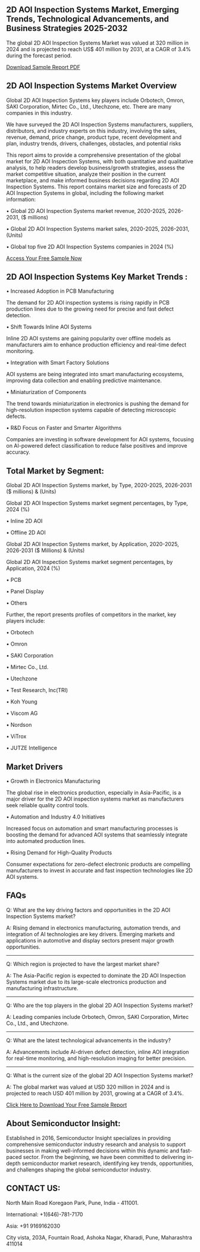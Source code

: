 <h2>2D AOI Inspection Systems Market, Emerging Trends, Technological Advancements, and Business Strategies 2025-2032</h2>

The global 2D AOI Inspection Systems Market was valued at 320 million in 2024 and is projected to reach US$ 401 million by 2031, at a CAGR of 3.4% during the forecast period.

[Download Sample Report PDF
](https://semiconductorinsight.com/download-sample-report/?product_id=91038)

<h2>2D AOI Inspection Systems Market Overview</h2>

Global 2D AOI Inspection Systems key players include Orbotech, Omron, SAKI Corporation, Mirtec Co., Ltd., Utechzone, etc. There are many companies in this industry.

We have surveyed the 2D AOI Inspection Systems manufacturers, suppliers, distributors, and industry experts on this industry, involving the sales, revenue, demand, price change, product type, recent development and plan, industry trends, drivers, challenges, obstacles, and potential risks

This report aims to provide a comprehensive presentation of the global market for 2D AOI Inspection Systems, with both quantitative and qualitative analysis, to help readers develop business/growth strategies, assess the market competitive situation, analyze their position in the current marketplace, and make informed business decisions regarding 2D AOI Inspection Systems. This report contains market size and forecasts of 2D AOI Inspection Systems in global, including the following market information:

•	Global 2D AOI Inspection Systems market revenue, 2020-2025, 2026-2031, ($ millions)

•	Global 2D AOI Inspection Systems market sales, 2020-2025, 2026-2031, (Units)

•	Global top five 2D AOI Inspection Systems companies in 2024 (%)

[Access Your Free Sample Now
](https://semiconductorinsight.com/report/2d-aoi-inspection-systems-market/)

<h2>2D AOI Inspection Systems Key Market Trends  :</h2>

•	Increased Adoption in PCB Manufacturing

The demand for 2D AOI inspection systems is rising rapidly in PCB production lines due to the growing need for precise and fast defect detection.

•	Shift Towards Inline AOI Systems

Inline 2D AOI systems are gaining popularity over offline models as manufacturers aim to enhance production efficiency and real-time defect monitoring.

•	Integration with Smart Factory Solutions

AOI systems are being integrated into smart manufacturing ecosystems, improving data collection and enabling predictive maintenance.

•	Miniaturization of Components

The trend towards miniaturization in electronics is pushing the demand for high-resolution inspection systems capable of detecting microscopic defects.

•	R&D Focus on Faster and Smarter Algorithms

Companies are investing in software development for AOI systems, focusing on AI-powered defect classification to reduce false positives and improve accuracy.

<h2>Total Market by Segment:</h2>

Global 2D AOI Inspection Systems market, by Type, 2020-2025, 2026-2031 ($ millions) & (Units)

Global 2D AOI Inspection Systems market segment percentages, by Type, 2024 (%)

•	Inline 2D AOI

•	Offline 2D AOI

Global 2D AOI Inspection Systems market, by Application, 2020-2025, 2026-2031 ($ Millions) & (Units)

Global 2D AOI Inspection Systems market segment percentages, by Application, 2024 (%)

•	PCB

•	Panel Display

•	Others

Further, the report presents profiles of competitors in the market, key players include:

•	Orbotech

•	Omron

•	SAKI Corporation

•	Mirtec Co., Ltd.

•	Utechzone

•	Test Research, Inc(TRI)

•	Koh Young

•	Viscom AG

•	Nordson

•	ViTrox

•	JUTZE Intelligence

<h2>Market Drivers</h2>

•	Growth in Electronics Manufacturing

The global rise in electronics production, especially in Asia-Pacific, is a major driver for the 2D AOI inspection systems market as manufacturers seek reliable quality control tools.

•	Automation and Industry 4.0 Initiatives

Increased focus on automation and smart manufacturing processes is boosting the demand for advanced AOI systems that seamlessly integrate into automated production lines.

•	Rising Demand for High-Quality Products

Consumer expectations for zero-defect electronic products are compelling manufacturers to invest in accurate and fast inspection technologies like 2D AOI systems.

<h2>FAQs</h2>

Q: What are the key driving factors and opportunities in the 2D AOI Inspection Systems market?

A: Rising demand in electronics manufacturing, automation trends, and integration of AI technologies are key drivers. Emerging markets and applications in automotive and display sectors present major growth opportunities.

________________________________________

Q: Which region is projected to have the largest market share?

A: The Asia-Pacific region is expected to dominate the 2D AOI Inspection Systems market due to its large-scale electronics production and manufacturing infrastructure.

________________________________________

Q: Who are the top players in the global 2D AOI Inspection Systems market?

A: Leading companies include Orbotech, Omron, SAKI Corporation, Mirtec Co., Ltd., and Utechzone.

________________________________________

Q: What are the latest technological advancements in the industry?

A: Advancements include AI-driven defect detection, inline AOI integration for real-time monitoring, and high-resolution imaging for better precision.

________________________________________

Q: What is the current size of the global 2D AOI Inspection Systems market?

A: The global market was valued at USD 320 million in 2024 and is projected to reach USD 401 million by 2031, growing at a CAGR of 3.4%.

[Click Here to Download Your Free Sample Report ](https://semiconductorinsight.com/download-sample-report/?product_id=91038)

<h2>About Semiconductor Insight:</h2>

Established in 2016, Semiconductor Insight specializes in providing comprehensive semiconductor industry research and analysis to support businesses in making well-informed decisions within this dynamic and fast-paced sector. From the beginning, we have been committed to delivering in-depth semiconductor market research, identifying key trends, opportunities, and challenges shaping the global semiconductor industry.

<h2>CONTACT US:</h2>

North Main Road Koregaon Park, Pune, India - 411001.

International: +1(646)-781-7170

Asia: +91 9169162030

City vista, 203A, Fountain Road, Ashoka Nagar, Kharadi, Pune, Maharashtra 411014

